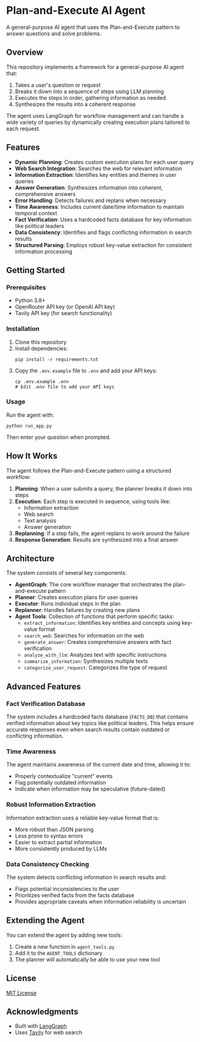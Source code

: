 # Plan-and-Execute AI Agent

A general-purpose AI agent that uses the Plan-and-Execute pattern to answer questions and solve problems.

## Overview

This repository implements a framework for a general-purpose AI agent that:

1. Takes a user's question or request
2. Breaks it down into a sequence of steps using LLM planning
3. Executes the steps in order, gathering information as needed
4. Synthesizes the results into a coherent response

The agent uses LangGraph for workflow management and can handle a wide variety of queries by dynamically creating execution plans tailored to each request.

## Features

- **Dynamic Planning**: Creates custom execution plans for each user query
- **Web Search Integration**: Searches the web for relevant information
- **Information Extraction**: Identifies key entities and themes in user queries
- **Answer Generation**: Synthesizes information into coherent, comprehensive answers
- **Error Handling**: Detects failures and replans when necessary
- **Time Awareness**: Includes current date/time information to maintain temporal context
- **Fact Verification**: Uses a hardcoded facts database for key information like political leaders
- **Data Consistency**: Identifies and flags conflicting information in search results
- **Structured Parsing**: Employs robust key-value extraction for consistent information processing

## Getting Started

### Prerequisites

- Python 3.8+
- OpenRouter API key (or OpenAI API key)
- Tavily API key (for search functionality)

### Installation

1. Clone this repository
2. Install dependencies:
   ```
   pip install -r requirements.txt
   ```
3. Copy the `.env.example` file to `.env` and add your API keys:
   ```
   cp .env.example .env
   # Edit .env file to add your API keys
   ```

### Usage

Run the agent with:

```
python run_app.py
```

Then enter your question when prompted.

## How It Works

The agent follows the Plan-and-Execute pattern using a structured workflow:

1. **Planning**: When a user submits a query, the planner breaks it down into steps
2. **Execution**: Each step is executed in sequence, using tools like:
   - Information extraction
   - Web search
   - Text analysis
   - Answer generation
3. **Replanning**: If a step fails, the agent replans to work around the failure
4. **Response Generation**: Results are synthesized into a final answer

## Architecture

The system consists of several key components:

- **AgentGraph**: The core workflow manager that orchestrates the plan-and-execute pattern
- **Planner**: Creates execution plans for user queries
- **Executor**: Runs individual steps in the plan
- **Replanner**: Handles failures by creating new plans
- **Agent Tools**: Collection of functions that perform specific tasks:
  - `extract_information`: Identifies key entities and concepts using key-value format
  - `search_web`: Searches for information on the web
  - `generate_answer`: Creates comprehensive answers with fact verification
  - `analyze_with_llm`: Analyzes text with specific instructions
  - `summarize_information`: Synthesizes multiple texts
  - `categorize_user_request`: Categorizes the type of request

## Advanced Features

### Fact Verification Database

The system includes a hardcoded facts database (`FACTS_DB`) that contains verified information about key topics like political leaders. This helps ensure accurate responses even when search results contain outdated or conflicting information.

### Time Awareness

The agent maintains awareness of the current date and time, allowing it to:

- Properly contextualize "current" events
- Flag potentially outdated information
- Indicate when information may be speculative (future-dated)

### Robust Information Extraction

Information extraction uses a reliable key-value format that is:

- More robust than JSON parsing
- Less prone to syntax errors
- Easier to extract partial information
- More consistently produced by LLMs

### Data Consistency Checking

The system detects conflicting information in search results and:

- Flags potential inconsistencies to the user
- Prioritizes verified facts from the facts database
- Provides appropriate caveats when information reliability is uncertain

## Extending the Agent

You can extend the agent by adding new tools:

1. Create a new function in `agent_tools.py`
2. Add it to the `AGENT_TOOLS` dictionary
3. The planner will automatically be able to use your new tool

## License

[MIT License](LICENSE)

## Acknowledgments

- Built with [LangGraph](https://github.com/langchain-ai/langgraph)
- Uses [Tavily](https://tavily.com/) for web search
